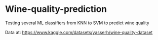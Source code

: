 # Wine-quality-prediction
Testing several ML classifiers from KNN to SVM  to predict wine quality

Data at: https://www.kaggle.com/datasets/yasserh/wine-quality-dataset
